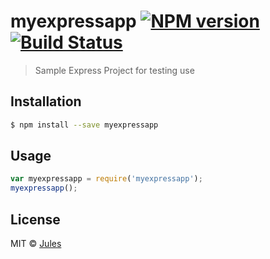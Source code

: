 # myexpressapp [![NPM version](https://badge.fury.io/js/myexpressapp.svg)](https://npmjs.org/package/myexpressapp) [![Build Status](https://travis-ci.org/jderegnaucourt/myexpressapp.svg?branch=master)](https://travis-ci.org/jderegnaucourt/myexpressapp)

> Sample Express Project for testing use

## Installation

```sh
$ npm install --save myexpressapp
```

## Usage

```js
var myexpressapp = require('myexpressapp');
myexpressapp();
```

## License

MIT © [Jules](http://www.twitter.com/jdereg13)
